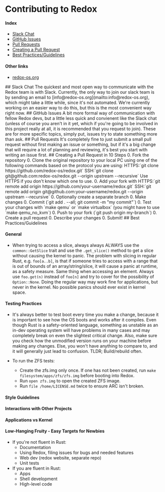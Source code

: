 # Contributing to Redox

<!-- TODO Write an introduction here -->

#### Index
- [Slack Chat](#slack)
- [GitHub Issues](#gh-issues)
- [Pull Requests](#prs)
- [Creating a Pull Request](#creating-a-pr)
- [Best Practices/Guidelines](#best-practices)

#### Other links
- [redox-os.org](http://redox-os.org)

<a name="slack"/>
## Slack Chat
The quickest and most open way to communicate with the Redox team is with Slack. Currently, the only way to join our slack team is by sending an email to [info@redox-os.org](mailto:info@redox-os.org), which might take a little while, since it's not automated. We're currently working on an easier way to do this, but this is the most convenient way right now.

<a name="gh-issues"/>
## GitHub Issues
A bit more formal way of communication with fellow Redox devs, but a little less quick and convienent like the Slack chat (unless of course you aren't in it yet, which if you're going to be involved in this project really at all, it is recommended that you request to join). These are for more specific topics, simply put, issues try to state something more than ask.

<a name="prs"/>
## Pull Requests
It's completely fine to just submit a small pull request without first making an issue or something, but if it's a big change that will require a lot of planning and reviewing, it's best you start with writing an issue first.

<a name="creating-a-pr"/>
## Creating a Pull Request in 10 Steps
0. Fork the repository
0. Clone the original repository to your local PC using one of the following commands based on the protocol you are using:
HTTPS:`git clone https://github.com/redox-os/redox.git`
SSH:`git clone git@github.com:redox-os/redox.git --origin upstream --recursive`
Use HTTPS if you don't know which one to use.
0. Add your fork with
HTTPS:`git remote add origin https://github.com/your-username/redox.git`
SSH:`git remote add origin git@github.com:your-username/redox.git --origin upstream --recursive`
0. Optionally create a separate branch
0. Make changes
0. Commit (`git add . --all; git commit -m "my commit"`)
0. Test your changes with `make qemu` or `make virtualbox` (you might have to use `make qemu_no_kvm`)
0. Push to your fork (`git push origin my-branch`)
0. Create a pull request
0. Describe your changes
0. Submit!

<a name="best-practices"/>
## Best Practices/Guidelines
<!-- TODO add this section to the index/TOC -->

#### General

- When trying to access a slice, always always ALWAYS use the `common::GetSlice` trait and use the `.get_slice()` method to get a slice without causing the kernel to panic. The problem with slicing in regular Rust, e.g. `foo[a..b]`, is that if someone tries to access with a range that is out of bounds of an array/string/slice, it will cause a panic at runtime, as a safety measure. Same thing when accessing an element. Always use `foo.get(n)` instead of `foo[n]` and try to cover for the possibility of `Option::None`. Doing the regular way may work fine for applications, but never in the kernel. No possible panics should ever exist in kernel space.

#### Testing Practices

- It's always better to test boot every time you make a change, because it is important to see how the OS boots and works after it compiles. Even though Rust is a safety-oriented language, something as unstable as an in-dev operating system will have problems in many cases and may completely break on even the slightest critical change. Also, make sure you check how the unmodified version runs on your machine before making any changes. Else, you won't have anything to compare to, and it will generally just lead to confusion. TLDR; Build/rebuild often.

- To run the ZFS tests:
    - Create the zfs.img only once. If one has not been created, run `make filesystem/apps/zfs/zfs.img` before booting into Redox.
    - Run `open zfs.img` to open the created ZFS image.
    - Run `file /home/LICENSE.md` twice to ensure ARC isn't broken.

#### Style Guidelines
<!-- TODO fill out this section -->

#### Interactions with Other Projects
<!-- TODO fill out this section -->

#### Applications vs Kernel
<!-- TODO fill out this section -->

#### Low-Hanging Fruity - Easy Targets for Newbies
<!-- TODO improve this section -->
- If you're not fluent in Rust:
    - Documentation
    - Using Redox, filing issues for bugs and needed features
    - Web dev (redox website, separate repo)
    - Unit tests
- If you are fluent in Rust:
    - Apps
    - Shell development
    - High-level code
